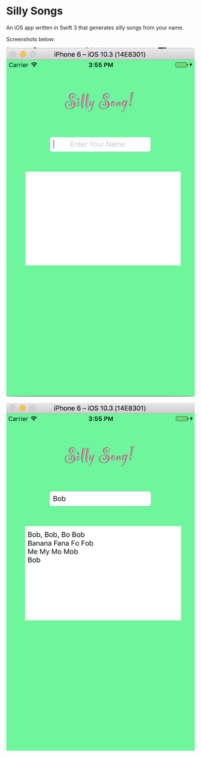 # Silly Songs

An iOS app written in Swift 3 that generates silly songs from your name.

Screenshots below:


![Alt text](./Screen%20Shot%202017-07-01%20at%203.55.12%20PM.png?raw=true)




![Alt text](./Screen%20Shot%202017-07-01%20at%203.55.40%20PM.png?raw=true)


